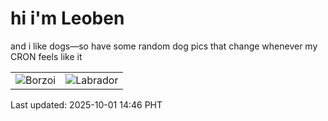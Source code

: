 # hi i'm Leoben

and i like dogs—so have some random dog pics that change whenever my CRON feels like it

|  |  |
|--------|----------|
| ![Borzoi](https://random-dog-vercel.vercel.app/api/random-borzoi?v=1759301169) | ![Labrador](https://random-dog-vercel.vercel.app/api/random-labrador?v=1759301169) |

Last updated: 2025-10-01 14:46 PHT
